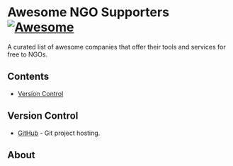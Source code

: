# Awesome NGO Supporters [![Awesome](https://cdn.rawgit.com/sindresorhus/awesome/d7305f38d29fed78fa85652e3a63e154dd8e8829/media/badge.svg)](https://github.com/sindresorhus/awesome)

A curated list of awesome companies that offer their tools and services for free to NGOs.

## Contents

- [Version Control](#version-control)

## Version Control

- [GitHub](https://github.com/) - Git project hosting.

## About
